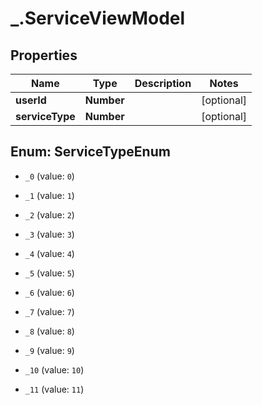 # _.ServiceViewModel

## Properties
Name | Type | Description | Notes
------------ | ------------- | ------------- | -------------
**userId** | **Number** |  | [optional] 
**serviceType** | **Number** |  | [optional] 


<a name="ServiceTypeEnum"></a>
## Enum: ServiceTypeEnum


* `_0` (value: `0`)

* `_1` (value: `1`)

* `_2` (value: `2`)

* `_3` (value: `3`)

* `_4` (value: `4`)

* `_5` (value: `5`)

* `_6` (value: `6`)

* `_7` (value: `7`)

* `_8` (value: `8`)

* `_9` (value: `9`)

* `_10` (value: `10`)

* `_11` (value: `11`)




